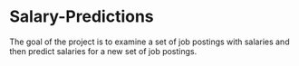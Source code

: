 # Salary-Predictions
The goal of the project is to examine a set of job postings with salaries and then predict salaries for a new set of job postings.
